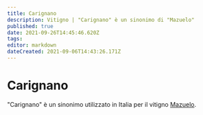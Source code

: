```yaml
---
title: Carignano
description: Vitigno | "Carignano" è un sinonimo di "Mazuelo"
published: true
date: 2021-09-26T14:45:46.620Z
tags: 
editor: markdown
dateCreated: 2021-09-06T14:43:26.171Z
---
```


# Carignano
"Carignano" è un sinonimo utilizzato in Italia per il vitigno [Mazuelo](/vitigni/Spagna/mazuelo).
